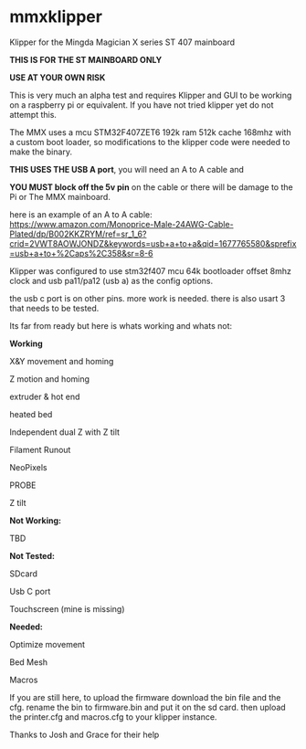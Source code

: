 # mmxklipper
Klipper for the Mingda Magician X series ST 407 mainboard

**THIS IS FOR THE ST MAINBOARD ONLY**

**USE AT YOUR OWN RISK**

This is very much an alpha test and requires Klipper and GUI to be working on a raspberry pi or equivalent. If you have not tried klipper yet do not attempt this.

The MMX uses a mcu STM32F407ZET6 192k ram 512k cache 168mhz with a custom boot loader, so modifications to the klipper code were needed to make the binary. 

**THIS USES THE USB A port**, you will need an A to A cable and 

**YOU MUST block off the 5v pin** on the cable or there will be damage to the Pi or The MMX mainboard.

here is an example of an A to A cable: https://www.amazon.com/Monoprice-Male-24AWG-Cable-Plated/dp/B002KKZRYM/ref=sr_1_6?crid=2VWT8AOWJONDZ&keywords=usb+a+to+a&qid=1677765580&sprefix=usb+a+to+%2Caps%2C358&sr=8-6

Klipper was configured to use stm32f407 mcu 64k bootloader offset 8mhz clock and usb pa11/pa12 (usb a) as the config options.

the usb c port is on other pins. more work is needed. there is also usart 3 that needs to be tested.



Its far from ready but here is whats working and whats not:

**Working**

X&Y movement and homing

Z motion and homing

extruder & hot end

heated bed

Independent dual Z with Z tilt

Filament Runout

NeoPixels

PROBE

Z tilt

**Not Working:**

TBD

**Not Tested:**

SDcard

Usb C port


Touchscreen (mine is missing)

**Needed:**

Optimize movement

Bed Mesh

Macros



If you are still here, to upload the firmware download the bin file and the cfg. rename the bin to firmware.bin and put it on the sd card. then upload the printer.cfg and macros.cfg to your klipper instance. 

Thanks to Josh and Grace for their help
